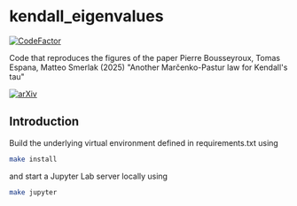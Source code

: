 # kendall_eigenvalues

[![CodeFactor](https://www.codefactor.io/repository/github/tschm/kendall_eigenvalues/badge)](https://www.codefactor.io/repository/github/tschm/kendall_eigenvalues)

Code that reproduces the figures of the paper
Pierre Bousseyroux, Tomas Espana, Matteo Smerlak (2025)
"Another Marčenko-Pastur law for Kendall's tau"

[![arXiv](https://img.shields.io/badge/arXiv-2305.19484-b31b1b.svg)](https://arxiv.org/abs/2503.18645)

## Introduction

Build the underlying virtual environment defined in requirements.txt using

```bash
make install
```

and start a Jupyter Lab server locally using

```bash
make jupyter
```
